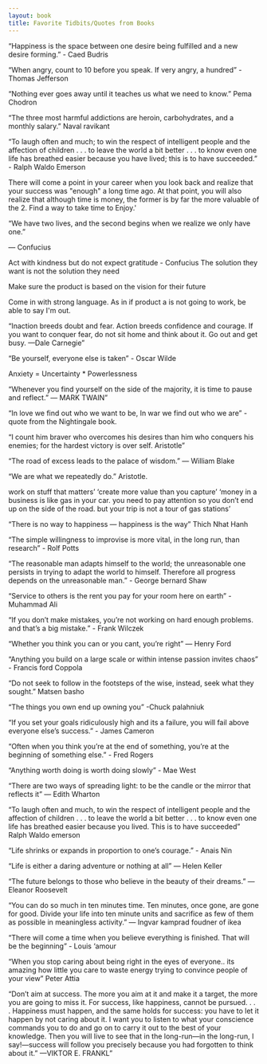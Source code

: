 ```yaml
---
layout: book
title: Favorite Tidbits/Quotes from Books
---
```



“Happiness is the space between one desire being fulfilled and a new desire forming.” - Caed Budris

“When angry, count to 10 before you speak. If very angry, a hundred” - Thomas Jefferson

“Nothing ever goes away until it teaches us what we need to know.” Pema Chodron

“The three most harmful addictions are heroin, carbohydrates, and a monthly salary.” Naval ravikant

“To laugh often and much; to win the respect of intelligent people and the affection of children . . . to leave the world a bit better . . . to know even one life has breathed easier because you have lived; this is to have succeeded.” - Ralph Waldo Emerson

There will come a point in your career when you look back and realize that your success was "enough" a long time ago. At that point, you will also realize that although time is money, the former is by far the more valuable of the 2. Find a way to take time to Enjoy.' 

“We have two lives, and the second begins when we realize we only have one.”

― Confucius

Act with kindness but do not expect gratitude - Confucius 
The solution they want is not the solution they need

Make sure the product is based on the vision for their future

Come in with strong language. As in if product a is not going to work, be able to say I'm out. 


“Inaction breeds doubt and fear. Action breeds confidence and courage. If you want to conquer fear, do not sit home and think about it. Go out and get busy.
—Dale Carnegie”


“Be yourself, everyone else is taken” - Oscar Wilde

Anxiety = Uncertainty * Powerlessness

“Whenever you find yourself on the side of the majority, it is time to pause and reflect.”
— MARK TWAIN”

“In love we find out who we want to be, In war we find out who we are” - quote from the Nightingale book.

“I count him braver who overcomes his desires than him who conquers his enemies; for the hardest victory is over self. Aristotle”

“The road of excess leads to the palace of wisdom.” — William Blake

“We are what we repeatedly do.” Aristotle.

work on stuff that matters’
‘create more value than you capture’
‘money in a business is like gas in your car. you need to pay attention so you don’t end up on the side of the road. but your trip is not a tour of gas stations’

“There is no way to happiness — happiness is the way” Thich Nhat Hanh

“The simple willingness to improvise is more vital, in the long run, than research” - Rolf Potts

“The reasonable man adapts himself to the world; the unreasonable one persists in trying to adapt the world to himself. Therefore all progress depends on the unreasonable man.” - George bernard Shaw

“Service to others is the rent you pay for your room here on earth” - Muhammad Ali

“If you don’t make mistakes, you’re not working on hard enough problems. and that’s a big mistake.” - Frank Wilczek

“Whether you think you can or you cant, you’re right” — Henry Ford

“Anything you build on a large scale or within intense passion invites chaos” - Francis ford Coppola

“Do not seek to follow in the footsteps of the wise, instead, seek what they sought.” Matsen basho

“The things you own end up owning you”
-Chuck palahniuk

“If you set your goals ridiculously high and its a failure, you will fail above everyone else’s success.” - James Cameron

“Often when you think you’re at the end of something, you’re at the beginning of something else.” - Fred Rogers

“Anything worth doing is worth doing slowly” - Mae West

“There are two ways of spreading light: to be the candle or the mirror that reflects it” — Edith Wharton

“To laugh often and much, to win the respect of intelligent people and the affection of children . . . to leave the world a bit better . . . to know even one life has breathed easier because you lived. This is to have succeeded” Ralph Waldo emerson

“Life shrinks or expands in proportion to one’s courage.” - Anais Nin

“Life is either a daring adventure or nothing at all” — Helen Keller

“The future belongs to those who believe in the beauty of their dreams.” — Eleanor Roosevelt

“You can do so much in ten minutes time. Ten minutes, once gone, are gone for good. Divide your life into ten minute units and sacrifice as few of them as possible in meaningless activity.” — Ingvar kamprad foudner of ikea

“There will come a time when you believe everything is finished. That will be the beginning” - Louis ‘amour

“When you stop caring about being right in the eyes of everyone.. its amazing how little you care to waste energy trying to convince people of your view” Peter Attia


“Don’t aim at success. The more you aim at it and make it a target, the more you are going to miss it. For success, like happiness, cannot be pursued. . . . Happiness must happen, and the same holds for success: you have to let it happen by not caring about it. I want you to listen to what your conscience commands you to do and go on to carry it out to the best of your knowledge. Then you will live to see that in the long-run—in the long-run, I say!—success will follow you precisely because you had forgotten to think about it.”
—VIKTOR E. FRANKL”